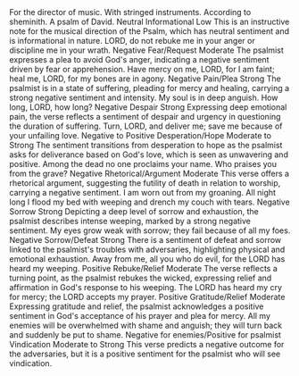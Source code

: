 <sentimentAnalysis>
    <psalm number="6">
        <verse number="0">
            <text>For the director of music. With stringed instruments. According to sheminith. A psalm of David.</text>
            <polarity>Neutral</polarity>
            <emotion>Informational</emotion>
            <intensity>Low</intensity>
            <context>This is an instructive note for the musical direction of the Psalm, which has neutral sentiment and is informational in nature.</context>
        </verse>
        <verse number="1">
            <text>LORD, do not rebuke me in your anger or discipline me in your wrath.</text>
            <polarity>Negative</polarity>
            <emotion>Fear/Request</emotion>
            <intensity>Moderate</intensity>
            <context>The psalmist expresses a plea to avoid God's anger, indicating a negative sentiment driven by fear or apprehension.</context>
        </verse>
        <verse number="2">
            <text>Have mercy on me, LORD, for I am faint; heal me, LORD, for my bones are in agony.</text>
            <polarity>Negative</polarity>
            <emotion>Pain/Plea</emotion>
            <intensity>Strong</intensity>
            <context>The psalmist is in a state of suffering, pleading for mercy and healing, carrying a strong negative sentiment and intensity.</context>
        </verse>
        <verse number="3">
            <text>My soul is in deep anguish. How long, LORD, how long?</text>
            <polarity>Negative</polarity>
            <emotion>Despair</emotion>
            <intensity>Strong</intensity>
            <context>Expressing deep emotional pain, the verse reflects a sentiment of despair and urgency in questioning the duration of suffering.</context>
        </verse>
        <verse number="4">
            <text>Turn, LORD, and deliver me; save me because of your unfailing love.</text>
            <polarity>Negative to Positive</polarity>
            <emotion>Desperation/Hope</emotion>
            <intensity>Moderate to Strong</intensity>
            <context>The sentiment transitions from desperation to hope as the psalmist asks for deliverance based on God's love, which is seen as unwavering and positive.</context>
        </verse>
        <verse number="5">
            <text>Among the dead no one proclaims your name. Who praises you from the grave?</text>
            <polarity>Negative</polarity>
            <emotion>Rhetorical/Argument</emotion>
            <intensity>Moderate</intensity>
            <context>This verse offers a rhetorical argument, suggesting the futility of death in relation to worship, carrying a negative sentiment.</context>
        </verse>
        <verse number="6">
            <text>I am worn out from my groaning. All night long I flood my bed with weeping and drench my couch with tears.</text>
            <polarity>Negative</polarity>
            <emotion>Sorrow</emotion>
            <intensity>Strong</intensity>
            <context>Depicting a deep level of sorrow and exhaustion, the psalmist describes intense weeping, marked by a strong negative sentiment.</context>
        </verse>
        <verse number="7">
            <text>My eyes grow weak with sorrow; they fail because of all my foes.</text>
            <polarity>Negative</polarity>
            <emotion>Sorrow/Defeat</emotion>
            <intensity>Strong</intensity>
            <context>There is a sentiment of defeat and sorrow linked to the psalmist's troubles with adversaries, highlighting physical and emotional exhaustion.</context>
        </verse>
        <verse number="8">
            <text>Away from me, all you who do evil, for the LORD has heard my weeping.</text>
            <polarity>Positive</polarity>
            <emotion>Rebuke/Relief</emotion>
            <intensity>Moderate</intensity>
            <context>The verse reflects a turning point, as the psalmist rebukes the wicked, expressing relief and affirmation in God's response to his weeping.</context>
        </verse>
        <verse number="9">
            <text>The LORD has heard my cry for mercy; the LORD accepts my prayer.</text>
            <polarity>Positive</polarity>
            <emotion>Gratitude/Relief</emotion>
            <intensity>Moderate</intensity>
            <context>Expressing gratitude and relief, the psalmist acknowledges a positive sentiment in God's acceptance of his prayer and plea for mercy.</context>
        </verse>
        <verse number="10">
            <text>All my enemies will be overwhelmed with shame and anguish; they will turn back and suddenly be put to shame.</text>
            <polarity>Negative for enemies/Positive for psalmist</polarity>
            <emotion>Vindication</emotion>
            <intensity>Moderate to Strong</intensity>
            <context>This verse predicts a negative outcome for the adversaries, but it is a positive sentiment for the psalmist who will see vindication.</context>
        </verse>
    </psalm>
</sentimentAnalysis>